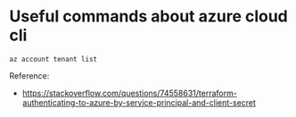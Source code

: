 # Useful commands about azure cloud cli

```shell
az account tenant list
```
Reference:
* https://stackoverflow.com/questions/74558631/terraform-authenticating-to-azure-by-service-principal-and-client-secret